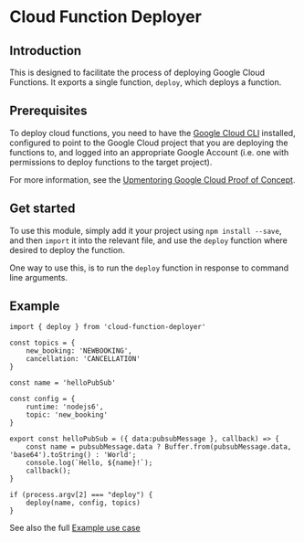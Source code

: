 # Cloud Function Deployer


## Introduction

This is designed to facilitate the process of deploying Google Cloud Functions.  It exports a single function, `deploy`, which deploys a function.


## Prerequisites

To deploy cloud functions, you need to have the [Google Cloud CLI](https://cloud.google.com/sdk/) installed, configured to point to the Google Cloud project that you are deploying the functions to, and logged into an appropriate Google Account (i.e. one with permissions to deploy functions to the target project).

For more information, see the [Upmentoring Google Cloud Proof of Concept](https://github.com/leanjscom/upmentoring-gcloud-poc).


## Get started

To use this module, simply add it your project using `npm install --save`, and then `import` it into the relevant file, and use the `deploy` function where desired to deploy the function.

One way to use this, is to run the `deploy` function in response to command line arguments.


## Example

```
import { deploy } from 'cloud-function-deployer'

const topics = {
	new_booking: 'NEWBOOKING',
	cancellation: 'CANCELLATION'
}

const name = 'helloPubSub'

const config = {
	runtime: 'nodejs6',
	topic: 'new_booking'
}

export const helloPubSub = ({ data:pubsubMessage }, callback) => {
	const name = pubsubMessage.data ? Buffer.from(pubsubMessage.data, 'base64').toString() : 'World';
	console.log(`Hello, ${name}!`);
	callback();
}

if (process.argv[2] === "deploy") {
	deploy(name, config, topics)
}
```

See also the full [Example use case](https://github.com/leanjscom/cloud-function-deployer/tree/master/examples/define-and-deploy)